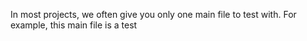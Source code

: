 In most projects, we often give you only one main file to test with. For example, this main file is a test
